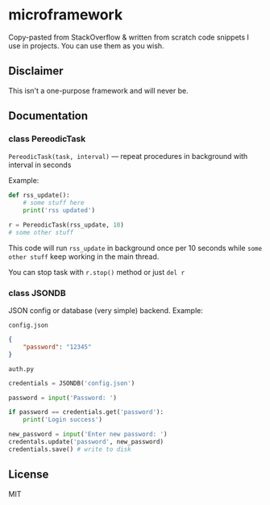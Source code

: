# microframework

Copy-pasted from StackOverflow & written from scratch code snippets I use in projects. You can use them as you wish.

## Disclaimer

This isn't a one-purpose framework and will never be.

## Documentation

### class PereodicTask

`PereodicTask(task, interval)` — repeat procedures in background with interval in seconds

Example:

```python
def rss_update():
    # some stuff here
    print('rss updated')

r = PereodicTask(rss_update, 10)
# some other stuff
```

This code will run `rss_update` in background once per 10 seconds while `some other stuff` keep working in the main thread.

You can stop task with `r.stop()` method or just `del r`

### class JSONDB

JSON config or database (very simple) backend. Example:

`config.json`

```json
{
    "password": "12345"
}
```

`auth.py`

```python
credentials = JSONDB('config.json')

password = input('Password: ')

if password == credentials.get('password'):
    print('Login success')

new_password = input('Enter new password: ')
credentals.update('password', new_password)
credentials.save() # write to disk

```

## License

MIT